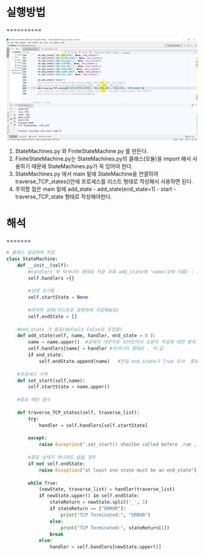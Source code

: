 # 실행방법
==========

![answer_screenshot](./img/answer5.png)

1. StateMachines.py 와 FiniteStateMachine.py 를 만든다.
2. FiniteStateMachine.py는 StateMachines.py의 클래스(모듈)을 import 해서 사용하기 때문에 StateMachines.py가 꼭 있어야 한다.
3. StateMachines.py 에서 main 밑에 StateMachine을 연결하여 traverse_TCP_states()안에 프로세스를 리스트 형태로 작성해서 사용하면 된다.
4. 주의할 점은 main 밑에  add_state - add_state(end_state=1) - start - traverse_TCP_state 형태로 작성해야한다.


# 해석
=======

```python
# 클래스 생성하여 작성
class StateMachine:
    def __init__(self):
        #handlers 에 딕셔너리 형태로 저장 추후 add_state에 'name(상태 이름) : 동작 함수' 형태로 정의됨
        self.handlers ={}    
        
        #상태 초기화
        self.startState = None
        
        #마지막 상태(리스트로 표현하여 저장해놓음)
        self.endState = []

    #end_state 가 중요(default False로 두었음)
    def add_state(self, name, handler, end_state = 0 ):
        name = name.upper()  #상태가 대문자로 되어있어서 소문자 작성에 대한 방지
        self.handlers[name] = handler #딕셔너리 형태로 , 키:값 
        if end_state:  
            self.endState.append(name)   #만일 end_state가 True 되서  종료가 되게 되면 endState에 해당 상태 이름 추가
 
    #프로세스 시작
    def set_start(self,name):
        self.startState = name.upper()
    
    #중요 메인 함수 
    
    def traverse_TCP_states(self, traverse_list):
        try:
            handler = self.handlers[self.startState]

        except:
            raise Exception(".set_start() shoulbe called before .run , Mendatory")

        #종료 상태가 하나라도 없을 경우
        if not self.endState:
            raise Exception("at least one state must be an end_state")

        while True:
            (newState, traverse_list) = handler(traverse_list)
            if newState.upper() in self.endState:
                stateReturn = newState.split('_', 1)
                if stateReturn == ["ERROR"]:
                    print("TCP Terminated:", "ERROR")
                else:
                    print("TCP Terminated:", stateReturn[1])
                break
            else:
                handler = self.handlers[newState.upper()]
```
